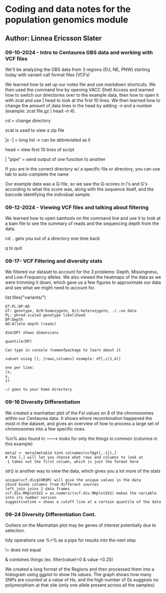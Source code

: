 # Coding and data notes for the population genomics module

## Author: Linnea Ericsson Slater

### 09-10-2024 - Intro to Centaurea GBS data and working with VCF files

We'll be analyzing the GBS data from 3 regions (EU, NE, PNW) starting today with variant call format files (VCFs)

We learned how to set up our notes file and use markdown shortcuts. We then used the command line by opening VACC Shell Access and learned how to switch our directories over to the example data, then how to open it with zcat and use \| head to look at the first 10 lines. We then learned how to change the amount of data lines in the head by adding -n and a number (example: zcat file.gz \| head -n 4).

cd = change directory

zcat is used to view a zip file

\|s -\| = long list -\> can be abbreviated as ll

head = view first 10 lines of script

\| "pipe" = send output of one function to another

If you are in the correct directory w/ a specific file or directory, you can use tab to auto-complete the name

Our example data was a Q-file, so we saw the Q-scores in I's and G's according to what the score was, along with the sequence itself, and the barcode identifying the individual sample.

### 09-12-2024 - Viewing VCF files and talking about filtering

We learned how to open samtools on the command line and use it to look at a bam file to see the summary of reads and the sequencing depth from the data.

cd .. gets you out of a directory one time back

q to quit

### 09-17- VCF Filtering and diversity stats

We filtered our dataset to account for the 3 problems: Depth, Missingness, and Low-Frequency alleles. We also viewed the heatmaps of the data as we were trimming it down, which gave us a few figures to approximate our data and see what we might need to account for.

list.files("variants/")

```         
GT:PL:DP:AD
GT: genotype, 0/0:homozygote, 0/1:heterozygote, ./.:no data
PL: phred-scaled genotype likelihood
DP:Depth
AD:Allele depth (reads)

dim(DP) shows dimensions

quantile(DP)

Can type in console ?nameofpackage to learn about it

subset using [], [rows,columns] example: df[,c(1,4)]

one per line:
(x,
y,
z)

~/ goes to your home directory
```

### 09-16 Diversity Differentiation

We created a manhattan plot of the Fst values on 8 of the chromosomes within our Centaurea data. It shows where recombination happened the most in the dataset, and gives an overview of how to process a large set of chromosomes into a few specific ones.

%in% also found in ---\> looks for only the things in common (columns in this example)

```         
meta2 <- meta[meta$id %in% colnames(vcf@gt[,-1]),] 
# the [,] will let you choose what rows and columns to look at
-1 takes out the first column, which is just the format here
```

str() is another way to view the data, which gives you a lot more of the stats

```         
unique(vcf.div$CHROM) will give the unique values in the data
cbind binds columns from different sources
left_join joins 2 data frames
vcf.div.MHplot$V2 = as.numeric(vcf.div.MHplot$V2) makes the variable into its number version
suggestiveline = shows a cutoff line at a certain quantile of the data
```

### 09-24 Diversity Differentiation Cont.

Outliers on the Manhattan plot may be genes of interest potentially due to selection.

tidy operations use %\>% as a pipe for results into the next step

!= does not equal

& combines things (ex. filter(value!=0 & value \<0.25)

We created a long format of the Regions and then processed them into a histogram using ggplot to show Hs values. The graph shows how many SNPs are counted at a value of Hs, and the high number of 0s suggests no polymorphism at that site (only one allele present across all the samples)
